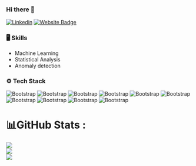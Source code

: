 ### Hi there 👋

[![Linkedin](https://img.shields.io/badge/-LinkedIn-blue?style=flat&logo=Linkedin&logoColor=white)](https://www.linkedin.com/in/mohammad-hossein-roohi-39a85259/) 
[![Website Badge](https://img.shields.io/badge/-Website-c14438?style=flat&logo=Google-Chrome&logoColor=white&link=https://pytopia.ai)]([https://pytopia.ai](https://mhroohi.github.io/portfolio/))

### 🖥 Skills

- Machine Learning
- Statistical Analysis
- Anomaly detection
  
### ⚙️ Tech Stack

![Bootstrap](https://img.shields.io/badge/-Python-05122A?style=flat-square&logo=Python&color=353535) ![Bootstrap](https://img.shields.io/badge/-Docker-05122A?style=flat-square&logo=Docker&color=353535) ![Bootstrap](https://img.shields.io/badge/-Kubernetes-05122A?style=flat-square&logo=Kubernetes&color=353535) ![Bootstrap](https://img.shields.io/badge/-TensorFlow-05122A?style=flat-square&logo=TensorFlow&color=353535) ![Bootstrap](https://img.shields.io/badge/-PyTorch-05122A?style=flat-square&logo=PyTorch&color=353535) ![Bootstrap](https://img.shields.io/badge/-Scikit%20Learn-05122A?style=flat-square&logo=Scikit-Learn&color=353535) ![Bootstrap](https://img.shields.io/badge/MariaDB-003545?style=for-the-badge&logo=mariadb&logoColor=white) ![Bootstrap](https://img.shields.io/badge/redis-%23DD0031.svg?style=for-the-badge&logo=redis&logoColor=white)  ![Bootstrap](https://img.shields.io/badge/-Pandas-05122A?style=flat-square&logo=Pandas&color=353535) ![Bootstrap](https://img.shields.io/badge/-Numpy-05122A?style=flat-square&logo=Numpy&color=353535) 



# 📊GitHub Stats :
![](https://github-readme-stats.vercel.app/api?username=mhmalekian&theme=radical&hide_border=false&include_all_commits=false&count_private=false)<br/>
![](https://github-readme-streak-stats.herokuapp.com/?user=mhmalekian&theme=radical&hide_border=false)<br/>
![](https://github-readme-stats.vercel.app/api/top-langs/?username=mhmalekian&theme=radical&hide_border=false&include_all_commits=false&count_private=false&layout=compact)
